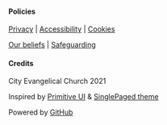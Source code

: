 <footer class="footer text-center">
  <div class="medium-container flex-row">
    <div class="flex-small footer-feature">
      <h4> Policies </h4>
      <p class="feature-description"><a href="/privacy/">Privacy</a> | <a href="/accessibility/">Accessibility</a> | <a href="/cookies/">Cookies</a></p>
      <p class="feature-description"><a href="/we-believe/">Our beliefs</a> | <a href="/safeguarding/">Safeguarding</a></p>
    </div>
    <div class="flex-small footer-feature">
      <h4> Credits </h4>
      <p class="footer-feature-description"><i class="fa fa-copyright" aria-hidden="true" style="color:white"></i> City Evangelical Church 2021</p>
      <p class="footer-feature-description">Inspired by <a href="https://taniarascia.github.io/primitive/" target="_blank">Primitive UI</a> & <a href="https://github.com/t413/SinglePaged" target="_blank">SinglePaged theme</a></p>
      <p class="footer-feature-description">Powered by <a href="https://www.github.com" target="_blank">GitHub <i class="fa fa-github" aria-hidden="true" style="color:white"></i></a></p>
    </div> 
  </div>
</footer>
